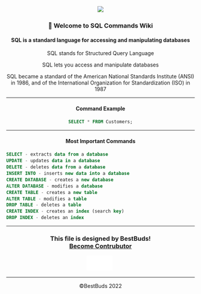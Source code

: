 
<div id="header" align="center">
    <img src="https://upload.wikimedia.org/wikipedia/commons/8/87/Sql_data_base_with_logo.png" width="400"/>
  </div>
  <div id="Introduction" align="center">
    <h3>👋 Welcome to SQL Commands Wiki</h3>
    <h4>SQL is a standard language for accessing and manipulating databases</h4>
    <p>SQL stands for Structured Query Language</p>
    <p>SQL lets you access and manipulate databases</p>
    <p>SQL became a standard of the American National Standards Institute (ANSI) in 1986, and of the International Organization for Standardization (ISO) in 1987</p>
  <hr>
  <h4>Command Example</h4>
  
```sql
SELECT * FROM Customers;
```
<p></p>
    <hr>
<h4>Most Important Commands</h4>

<div id="header" align="left">


```sql
SELECT - extracts data from a database
UPDATE - updates data in a database
DELETE - deletes data from a database
INSERT INTO - inserts new data into a database
CREATE DATABASE - creates a new database
ALTER DATABASE - modifies a database
CREATE TABLE - creates a new table
ALTER TABLE - modifies a table
DROP TABLE - deletes a table
CREATE INDEX - creates an index (search key)
DROP INDEX - deletes an index
```



<hr>
<div id="header" align="center">
  <h3>This file is designed by BestBuds!
<br>
    <a href="https://github.com/PxLib/SQL-Commands/pulls" type="button">Become Contrubutor<a>
    </div>
    <div align="center">
    <img src="https://github.com/Bee-Studios/Banding/blob/main/BBpng.png" title="BestBuds" alt="BestBuds" width="70" height="40"/>&nbsp;
  </div>
   
  <hr>
    <p align="center">
      &copy;BestBuds 2022
  </p>

